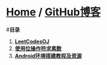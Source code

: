 [Home](http://bbxytl.github.io) / [**GitHub博客**](https://github.com/bbxytl/bbxytl.github.com/tree/master/blog)
=================

#**目录**
1. [**LeetCodesOJ**](https://github.com/bbxytl/LeetCodesOJ)
2. [**使用位操作符求素数**](https://github.com/bbxytl/Lean_Demos/tree/master/GetPrimes) 
3. [**Android环境搭建教程及资源**](https://github.com/bbxytl/bbxytl.github.com/blob/master/blog/pages/1_Android%E7%8E%AF%E5%A2%83%E6%90%AD%E5%BB%BA%E6%95%99%E7%A8%8B%E5%8F%8A%E8%B5%84%E6%BA%90.md) 
